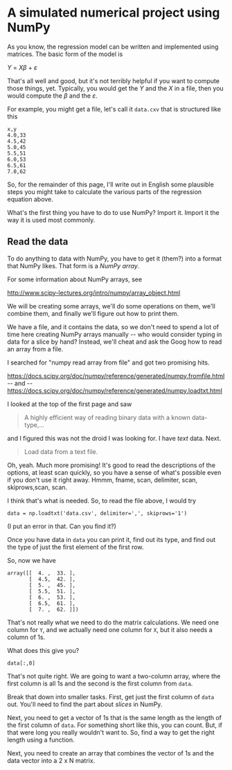 # A simulated numerical project using NumPy

As you know, the regression model can be written and implemented
using matrices.  The basic form of the model is

_*Y*_ = _*X*&beta;_ + _&epsilon;_

That's all well and good, but it's not terribly helpful if
you want to compute those things, yet.  Typically, you would
get the _*Y*_ and the _*X*_ in a file, then you would compute
the _&beta;_ and the _&epsilon;_.

For example, you might get a file, let's call it `data.cxv` that
is structured like this

```
x,y
4.0,33
4.5,42
5.0,45
5.5,51
6.0,53
6.5,61
7.0,62
```

So, for the remainder of this page, I'll write out in English
some plausible steps you might take to calculate the various parts
of the regression equation above.

What's the first thing you have to do to use NumPy?  Import it.
Import it the way it is used most commonly.

## Read the data

To do anything to data with NumPy, you have to get it (them?) into
a format that NumPy likes.  That form is a _NumPy array_.

For some information about NumPy arrays, see

http://www.scipy-lectures.org/intro/numpy/array_object.html

We will be creating some arrays, we'll do some operations on
them, we'll combine them, and finally we'll figure out how to
print them.

We have a file, and it contains the data, so we don't need to
spend a lot of time here creating NumPy arrays manually -- who
would consider typing in data for a slice by hand?  Instead, 
we'll cheat and ask the Goog how to read an array from a file.

I searched for "numpy read array from file" and got two promising
hits.

https://docs.scipy.org/doc/numpy/reference/generated/numpy.fromfile.html
-- and --
https://docs.scipy.org/doc/numpy/reference/generated/numpy.loadtxt.html

I looked at the top of the first page and saw

> A highly efficient way of reading binary data with a known data-type,...

and I figured this was not the droid I was looking for.  I have _text_ data.
Next.

> Load data from a text file.

Oh, yeah.  Much more promising!  It's good to read the descriptions of the
options, at least scan quickly, so you have a sense of what's possible even
if you don't use it right away.  Hmmm, fname, scan, delimiter, scan, skiprows,scan,
scan.

I think that's what is needed.  So, to read the file above, I would try

```
data = np.loadtxt('data.csv', delimiter=',', skiprows='1')
```

(I put an error in that.  Can you find it?)

Once you have data in `data` you can print it, find out its type, and 
find out the type of just the first element of the first row.

So, now we have

```
array([[  4. ,  33. ],
       [  4.5,  42. ],
       [  5. ,  45. ],
       [  5.5,  51. ],
       [  6. ,  53. ],
       [  6.5,  61. ],
       [  7. ,  62. ]])
```
That's not really what we need to do the matrix calculations.  We
need one column for `Y`, and we actually need one column for `X`,
but it also needs a column of 1s.

What does this give you?

```
data[:,0]
```

That's not quite right.  We are going to want a two-column array,
where the first column is all 1s and the second is the first column
from `data`.

Break that down into smaller tasks.  First, get just the first column
of `data` out.  You'll need to find the part about _slices_ in NumPy.

Next, you need to get a vector of 1s that is the same length as the
length of the first column of `data`.  For something short like this,
you can count.  But, if that were long you really wouldn't want to.
So, find a way to get the right length using a function.

Next, you need to create an array that combines the vector of 1s and
the data vector into a 2 x N matrix.


